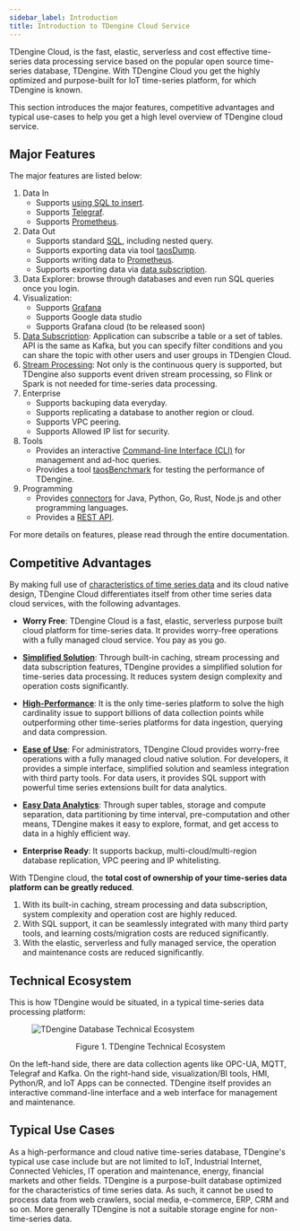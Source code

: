 ```yaml
---
sidebar_label: Introduction
title: Introduction to TDengine Cloud Service
---
```


TDengine Cloud, is the fast, elastic, serverless and cost effective time-series data processing service based on the popular open source time-series database, TDengine. With TDengine Cloud you get the highly optimized and purpose-built for IoT time-series platform, for which TDengine is known.

This section introduces the major features, competitive advantages and typical use-cases to help you get a high level overview of TDengine cloud service.

## Major Features

The major features are listed below:

1. Data In
   - Supports [using SQL to insert](../programming/insert/).
   - Supports [Telegraf](../data-in/telegraf/).
   - Supports [Prometheus](../data-in/prometheus/).
2. Data Out
   - Supports standard [SQL](../programming/query/), including nested query.
   - Supports exporting data via tool [taosDump](../data-out/taosdump/).
   - Supports writing data to [Prometheus](../data-out/prometheus/).
   - Supports exporting data via [data subscription](../data-subscription/).
3. Data Explorer: browse through databases and even run SQL queries once you login.
4. Visualization:
   - Supports [Grafana](../visual/grafana/)
   - Supports Google data studio
   - Supports Grafana cloud (to be released soon)
5. [Data Subscription](../data-subscription/):  Application can subscribe a table or a set of tables. API is the same as Kafka, but you can specify filter conditions and you can share the topic with other users and user groups in TDengien Cloud.
6. [Stream Processing](../stream/): Not only is the continuous query is supported, but TDengine also supports event driven stream processing, so Flink or Spark is not needed for time-series data processing.
7. Enterprise
   - Supports backuping data everyday.
   - Supports replicating a database to another region or cloud.
   - Supports VPC peering.
   - Supports Allowed IP list for security.
9. Tools
   - Provides an interactive [Command-line Interface (CLI)](../tools/cli/) for management and ad-hoc queries.
   - Provides a tool [taosBenchmark](../tools/taosbenchmark/) for testing the performance of TDengine.
10. Programming
    - Provides [connectors](../programming/connector/) for Java, Python, Go, Rust, Node.js and other programming languages.
    - Provides a [REST API](../programming/connector/rest-api/).

For more details on features, please read through the entire documentation.

## Competitive Advantages

By making full use of [characteristics of time series data](https://tdengine.com/tsdb/characteristics-of-time-series-data/) and its cloud native design, TDengine Cloud differentiates itself from other time series data cloud services, with the following advantages.

- **Worry Free**: TDengine Cloud is a fast, elastic, serverless purpose built cloud platform for time-series data. It provides worry-free operations with a fully managed cloud service. You pay as you go.

- **[Simplified Solution](https://tdengine.com/tdengine/simplified-time-series-data-solution/)**: Through built-in caching, stream processing and data subscription features, TDengine provides a simplified solution for time-series data processing. It reduces system design complexity and operation costs significantly.

- **[High-Performance](https://tdengine.com/tdengine/high-performance-time-series-database/)**: It is the only time-series platform to solve the high cardinality issue to support billions of data collection points while outperforming other time-series platforms for data ingestion, querying and data compression.

- **[Ease of Use](https://tdengine.com/tdengine/easy-time-series-data-platform/)**: For administrators, TDengine Cloud provides worry-free operations with a fully managed cloud native solution. For developers, it provides a simple interface, simplified solution and seamless integration with third party tools. For data users, it provides SQL support with powerful time series extensions built for data analytics.

- **[Easy Data Analytics](https://tdengine.com/tdengine/time-series-data-analytics-made-easy/)**: Through super tables, storage and compute separation, data partitioning by time interval, pre-computation and other means, TDengine makes it easy to explore, format, and get access to data in a highly efficient way.

- **Enterprise Ready**: It supports backup, multi-cloud/multi-region database replication, VPC peering and IP whitelisting.

With TDengine cloud, the **total cost of ownership of your time-series data platform can be greatly reduced**.

1. With its built-in caching, stream processing and data subscription, system complexity and operation cost are highly reduced.
2. With SQL support, it can be seamlessly integrated with many third party tools, and learning costs/migration costs are reduced significantly.
3. With the elastic, serverless and fully managed service, the operation and maintenance costs are reduced significantly.

## Technical Ecosystem

This is how TDengine would be situated, in a typical time-series data processing platform:

<figure>

![TDengine Database Technical Ecosystem ](eco_system.webp)

<center><figcaption>Figure 1. TDengine Technical Ecosystem</figcaption></center>
</figure>

On the left-hand side, there are data collection agents like OPC-UA, MQTT, Telegraf and Kafka. On the right-hand side, visualization/BI tools, HMI, Python/R, and IoT Apps can be connected. TDengine itself provides an interactive command-line interface and a web interface for management and maintenance.

## Typical Use Cases

As a high-performance and cloud native time-series database, TDengine's typical use case include but are not limited to IoT, Industrial Internet, Connected Vehicles, IT operation and maintenance, energy, financial markets and other fields. TDengine is a purpose-built database optimized for the characteristics of time series data. As such, it cannot be used to process data from web crawlers, social media, e-commerce, ERP, CRM and so on. More generally TDengine is not a suitable storage engine for non-time-series data.
